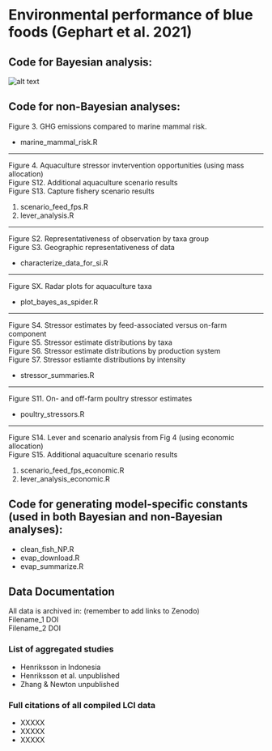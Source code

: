 # Environmental performance of blue foods (Gephart et al. 2021)

## Code for Bayesian analysis:
![alt text](https://github.com/jagephart/FishPrint/blob/master/BFA-analysis-diagram.png)

## Code for non-Bayesian analyses:

Figure 3. GHG emissions compared to marine mammal risk.  
* marine_mammal_risk.R
------
Figure 4. Aquaculture stressor invtervention opportunities (using mass allocation)  
Figure S12. Additional aquaculture scenario results  
Figure S13. Capture fishery scenario results  
1. scenario_feed_fps.R
2. lever_analysis.R
------
Figure S2. Representativeness of observation by taxa group  
Figure S3. Geographic representativeness of data  
* characterize_data_for_si.R
------
Figure SX. Radar plots for aquaculture taxa
* plot_bayes_as_spider.R
------
Figure S4. Stressor estimates by feed-associated versus on-farm component  
Figure S5. Stressor estimate distributions by taxa  
Figure S6. Stressor estimate distributions by production system  
Figure S7. Stressor estiamte distributions by intensity  
* stressor_summaries.R
------
Figure S11. On- and off-farm poultry stressor estimates
* poultry_stressors.R
------
Figure S14. Lever and scenario analysis from Fig 4 (using economic allocation)  
Figure S15. Additional aquaculture scenario results
1. scenario_feed_fps_economic.R
2. lever_analysis_economic.R

## Code for generating model-specific constants (used in both Bayesian and non-Bayesian analyses):
* clean_fish_NP.R
* evap_download.R
* evap_summarize.R

## Data Documentation
All data is archived in: (remember to add links to Zenodo)  
Filename_1 DOI  
Filename_2 DOI  

### List of aggregated studies
* Henriksson in Indonesia
* Henriksson et al. unpublished
* Zhang & Newton unpublished

### Full citations of all compiled LCI data
* XXXXX
* XXXXX
* XXXXX
